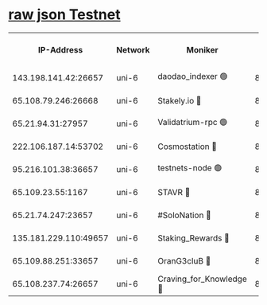 [raw json Testnet](https://rpc-check.junot.stavr.tech/junot/rpc-junot-result.json)
=


<table><tr><th>IP-Address</th><th>Network</th><th>Moniker</th><th>Latest Block Height</th><th>Earliest Block Height</th><th>Catching Up</th><th>Tx Index</th><th>Voting Power</th><th>Scan Time</th></tr><tr><td>143.198.141.42:26657</td><td>uni-6</td><td>daodao_indexer 🟢</td><td>8626760</td><td>1</td><td>False</td><td>off</td><td>0</td><td>2024-03-06T20:12:13.436381482UTC</td></tr><tr><td>65.108.79.246:26668</td><td>uni-6</td><td>Stakely.io 🔴</td><td>8626758</td><td>1570872</td><td>False</td><td>on</td><td>11</td><td>2024-03-06T20:12:03.045315663UTC</td></tr><tr><td>65.21.94.31:27957</td><td>uni-6</td><td>Validatrium-rpc 🟢</td><td>8626756</td><td>2943363</td><td>False</td><td>on</td><td>0</td><td>2024-03-06T20:11:58.644000370UTC</td></tr><tr><td>222.106.187.14:53702</td><td>uni-6</td><td>Cosmostation 🔴</td><td>8626755</td><td>7473037</td><td>False</td><td>on</td><td>109003</td><td>2024-03-06T20:11:56.312058100UTC</td></tr><tr><td>95.216.101.38:36657</td><td>uni-6</td><td>testnets-node 🟢</td><td>8626759</td><td>8116304</td><td>False</td><td>on</td><td>0</td><td>2024-03-06T20:12:05.398582176UTC</td></tr><tr><td>65.109.23.55:1167</td><td>uni-6</td><td>STAVR 🔴</td><td>8626760</td><td>8207211</td><td>False</td><td>off</td><td>6056</td><td>2024-03-06T20:12:09.793125270UTC</td></tr><tr><td>65.21.74.247:23657</td><td>uni-6</td><td>#SoloNation 🔴</td><td>8626760</td><td>8237483</td><td>False</td><td>on</td><td>112</td><td>2024-03-06T20:12:12.521174077UTC</td></tr><tr><td>135.181.229.110:49657</td><td>uni-6</td><td>Staking_Rewards 🔴</td><td>8626762</td><td>8388763</td><td>False</td><td>on</td><td>1008</td><td>2024-03-06T20:12:18.146897147UTC</td></tr><tr><td>65.109.88.251:33657</td><td>uni-6</td><td>OranG3cluB 🔴</td><td>8626762</td><td>8418953</td><td>False</td><td>on</td><td>11</td><td>2024-03-06T20:12:17.820414952UTC</td></tr><tr><td>65.108.237.74:26657</td><td>uni-6</td><td>Craving_for_Knowledge 🔴</td><td>8626760</td><td>8509474</td><td>False</td><td>on</td><td>9004</td><td>2024-03-06T20:12:10.119407781UTC</td></tr></table>